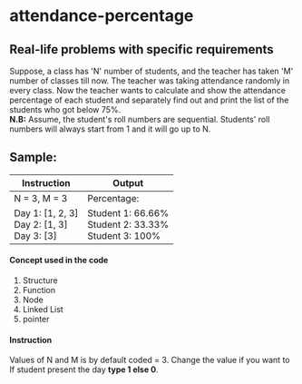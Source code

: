 # attendance-percentage
## Real-life problems with specific requirements

Suppose, a class has 'N' number of students, and the teacher has taken 'M' number of classes till now. The teacher was taking attendance randomly in every class. Now the teacher wants to calculate and show the attendance percentage of each student and separately find out and print the list of the students who got below 75%.
</br>
**N.B:** Assume, the student's roll numbers are sequential. Students' roll numbers will always start from 1 and it will go up to N.
</br>
## Sample:
|       Instruction       |       Output       |
| ------------------| -------------------|
|N = 3, M = 3 </br>|Percentage:</br>|
|Day 1: [1, 2, 3] </br>Day 2: [1, 3]</br>Day 3: [3] | Student 1: 66.66% </br>Student 2: 33.33%</br> Student 3: 100%|

#### Concept used in the code
1. Structure
2. Function
3. Node
4. Linked List
5. pointer

#### Instruction
Values of N and M is by default coded = 3. Change the value if you want to</br>
If student present the day **type 1 else 0**.




